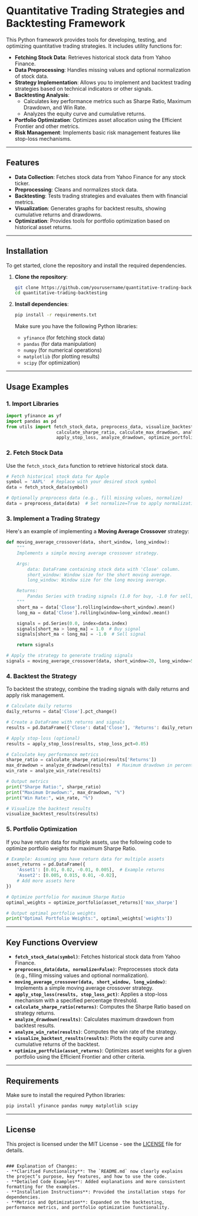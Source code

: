 # Quantitative Trading Strategies and Backtesting Framework

This Python framework provides tools for developing, testing, and optimizing quantitative trading strategies. It includes utility functions for:

- **Fetching Stock Data**: Retrieves historical stock data from Yahoo Finance.
- **Data Preprocessing**: Handles missing values and optional normalization of stock data.
- **Strategy Implementation**: Allows you to implement and backtest trading strategies based on technical indicators or other signals.
- **Backtesting Analysis**:
  - Calculates key performance metrics such as Sharpe Ratio, Maximum Drawdown, and Win Rate.
  - Analyzes the equity curve and cumulative returns.
- **Portfolio Optimization**: Optimizes asset allocation using the Efficient Frontier and other metrics.
- **Risk Management**: Implements basic risk management features like stop-loss mechanisms.

---

## Features

- **Data Collection**: Fetches stock data from Yahoo Finance for any stock ticker.
- **Preprocessing**: Cleans and normalizes stock data.
- **Backtesting**: Tests trading strategies and evaluates them with financial metrics.
- **Visualization**: Generates graphs for backtest results, showing cumulative returns and drawdowns.
- **Optimization**: Provides tools for portfolio optimization based on historical asset returns.

---

## Installation

To get started, clone the repository and install the required dependencies.

1. **Clone the repository**:
   ```bash
   git clone https://github.com/yourusername/quantitative-trading-backtesting.git
   cd quantitative-trading-backtesting

2. **Install dependencies**:
   ```bash
   pip install -r requirements.txt
   ```

   Make sure you have the following Python libraries:
   - `yfinance` (for fetching stock data)
   - `pandas` (for data manipulation)
   - `numpy` (for numerical operations)
   - `matplotlib` (for plotting results)
   - `scipy` (for optimization)

---

## Usage Examples

### 1. Import Libraries

```python
import yfinance as yf
import pandas as pd
from utils import fetch_stock_data, preprocess_data, visualize_backtest_results, \
                   calculate_sharpe_ratio, calculate_max_drawdown, analyze_win_rate, \
                   apply_stop_loss, analyze_drawdown, optimize_portfolio
```

### 2. Fetch Stock Data

Use the `fetch_stock_data` function to retrieve historical stock data.

```python
# Fetch historical stock data for Apple
symbol = 'AAPL'  # Replace with your desired stock symbol
data = fetch_stock_data(symbol)

# Optionally preprocess data (e.g., fill missing values, normalize)
data = preprocess_data(data)  # Set normalize=True to apply normalization
```

### 3. Implement a Trading Strategy

Here's an example of implementing a **Moving Average Crossover** strategy:

```python
def moving_average_crossover(data, short_window, long_window):
    """
    Implements a simple moving average crossover strategy.

    Args:
        data: DataFrame containing stock data with 'Close' column.
        short_window: Window size for the short moving average.
        long_window: Window size for the long moving average.

    Returns:
        Pandas Series with trading signals (1.0 for buy, -1.0 for sell, 0.0 for hold).
    """
    short_ma = data['Close'].rolling(window=short_window).mean()
    long_ma = data['Close'].rolling(window=long_window).mean()

    signals = pd.Series(0.0, index=data.index)
    signals[short_ma > long_ma] = 1.0  # Buy signal
    signals[short_ma < long_ma] = -1.0  # Sell signal

    return signals

# Apply the strategy to generate trading signals
signals = moving_average_crossover(data, short_window=20, long_window=50)
```

### 4. Backtest the Strategy

To backtest the strategy, combine the trading signals with daily returns and apply risk management.

```python
# Calculate daily returns
daily_returns = data['Close'].pct_change()

# Create a DataFrame with returns and signals
results = pd.DataFrame({'Close': data['Close'], 'Returns': daily_returns, 'Signal': signals})

# Apply stop-loss (optional)
results = apply_stop_loss(results, stop_loss_pct=0.05)

# Calculate key performance metrics
sharpe_ratio = calculate_sharpe_ratio(results['Returns'])
max_drawdown = analyze_drawdown(results)  # Maximum drawdown in percentage
win_rate = analyze_win_rate(results)

# Output metrics
print("Sharpe Ratio:", sharpe_ratio)
print("Maximum Drawdown:", max_drawdown, "%")
print("Win Rate:", win_rate, "%")

# Visualize the backtest results
visualize_backtest_results(results)
```

### 5. Portfolio Optimization

If you have return data for multiple assets, use the following code to optimize portfolio weights for maximum Sharpe Ratio.

```python
# Example: Assuming you have return data for multiple assets
asset_returns = pd.DataFrame({
    'Asset1': [0.01, 0.02, -0.01, 0.005],  # Example returns
    'Asset2': [0.005, 0.015, 0.01, -0.02],
    # Add more assets here
})

# Optimize portfolio for maximum Sharpe Ratio
optimal_weights = optimize_portfolio(asset_returns)['max_sharpe']

# Output optimal portfolio weights
print("Optimal Portfolio Weights:", optimal_weights['weights'])
```

---

## Key Functions Overview

- **`fetch_stock_data(symbol)`**: Fetches historical stock data from Yahoo Finance.
- **`preprocess_data(data, normalize=False)`**: Preprocesses stock data (e.g., filling missing values and optional normalization).
- **`moving_average_crossover(data, short_window, long_window)`**: Implements a simple moving average crossover strategy.
- **`apply_stop_loss(results, stop_loss_pct)`**: Applies a stop-loss mechanism with a specified percentage threshold.
- **`calculate_sharpe_ratio(returns)`**: Computes the Sharpe Ratio based on strategy returns.
- **`analyze_drawdown(results)`**: Calculates maximum drawdown from backtest results.
- **`analyze_win_rate(results)`**: Computes the win rate of the strategy.
- **`visualize_backtest_results(results)`**: Plots the equity curve and cumulative returns of the backtest.
- **`optimize_portfolio(asset_returns)`**: Optimizes asset weights for a given portfolio using the Efficient Frontier and other criteria.

---

## Requirements

Make sure to install the required Python libraries:

```bash
pip install yfinance pandas numpy matplotlib scipy
```

---

## License

This project is licensed under the MIT License - see the [LICENSE](LICENSE) file for details.
```

### Explanation of Changes:
- **Clarified Functionality**: The `README.md` now clearly explains the project’s purpose, key features, and how to use the code.
- **Detailed Code Examples**: Added explanations and more consistent formatting for the examples.
- **Installation Instructions**: Provided the installation steps for dependencies.
- **Metrics and Optimization**: Expanded on the backtesting, performance metrics, and portfolio optimization functionality. 

